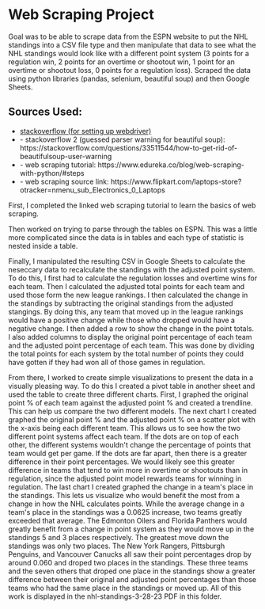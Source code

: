 <h1>Web Scraping Project</h1>

<p>Goal was to be able to scrape data from the ESPN website to put the NHL standings into a CSV file type and then manipulate that data to see what the NHL standings would look like with a different point system (3 points for a regulation win, 2 points for an overtime or shootout win, 1 point for an overtime or shootout loss, 0 points for a regulation loss). Scraped the data using python libraries (pandas, selenium, beautiful soup) and then Google Sheets.</p> 

<h2>Sources Used:</h2>
    <ul>
        <li><a href="https://stackoverflow.com/questions/64717302/deprecationwarning-executable-path-has-been-deprecated-selenium-python">stackoverflow (for setting up webdriver)</a></li>
        <li>- stackoverflow 2 (guessed parser warning for beautiful soup): https://stackoverflow.com/questions/33511544/how-to-get-rid-of-beautifulsoup-user-warning</li>
        <li>- web scraping tutorial: https://www.edureka.co/blog/web-scraping-with-python/#steps</li>
        <li>- web scraping source link: https://www.flipkart.com/laptops-store?otracker=nmenu_sub_Electronics_0_Laptops</li>
    </ul>

<p>First, I completed the linked web scraping tutorial to learn the basics of web scraping.</p>
<p>Then worked on trying to parse through the tables on ESPN. This was a little more complicated since the data is in tables and each type of statistic is nested inside a table.</p> 
<p>Finally, I manipulated the resulting CSV in Google Sheets to calculate the neseccary data to recalculate the standings with the adjusted point system. To do this, I first had to calculate the regulation losses and overtime wins for each team. Then I calculated the adjusted total points for each team and used those form the new league rankings. I then calculated the change in the standings by subtracting the original standings from the adjusted stangings. By doing this, any team that moved up in the league rankings would have a positive change while those who dropped would have a negative change. I then added a row to show the change in the point totals. I also added columns to display the original point percentage of each team and the adjusted point percentage of each team. This was done by dividing the total points for each system by the total number of points they could have gotten if they had won all of those games in regulation.</p>
<p>From there, I worked to create simple visualizations to present the data in a visually pleasing way. To do this I created a pivot table in another sheet and used the table to create three different charts. First, I graphed the original point % of each team against the adjusted point % and created a trendline. This can help us compare the two different models. The next chart I created graphed the original point % and the adjusted point % on a scatter plot with the x-axis being each different team. This allows us to see how the two different point systems affect each team. If the dots are on top of each other, the different systems wouldn't change the percentage of points that team would get per game. If the dots are far apart, then there is a greater difference in their point percentages. We would likely see this greater difference in teams that tend to win more in overtime or shootouts than in regulation, since the adjusted point model rewards teams for winning in regulation. The last chart I created graphed the change in a team's place in the standings. This lets us visualize who would benefit the most from a change in how the NHL calculates points. While the average change in a team's place in the standings was a 0.0625 increase, two teams greatly exceeded that average. The Edmonton Oilers and Florida Panthers would greatly benefit from a change in point system as they would move up in the standings 5 and 3 places respectively. The greatest move down the standings was only two places. The New York Rangers, Pittsburgh Penguins, and Vancouver Canucks all saw their point percentages drop by around 0.060 and droped two places in the standings. These three teams and the seven others that droped one place in the standings show a greater difference between their original and adjusted point percentages than those teams who had the same place in the standings or moved up. All of this work is displayed in the nhl-standings-3-28-23 PDF in this folder.</p>
